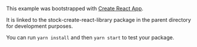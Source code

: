 This example was bootstrapped with [Create React App](https://github.com/facebook/create-react-app).

It is linked to the stock-create-react-library package in the parent directory for development purposes.

You can run `yarn install` and then `yarn start` to test your package.
